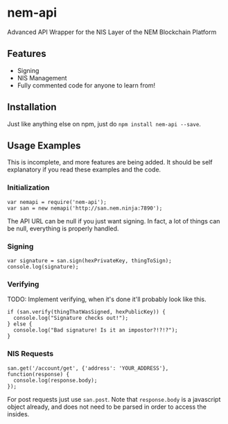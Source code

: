 # nem-api
Advanced API Wrapper for the NIS Layer of the NEM Blockchain Platform

## Features

- Signing
- NIS Management
- Fully commented code for anyone to learn from!

## Installation

Just like anything else on npm, just do `npm install nem-api --save`.

## Usage Examples

This is incomplete, and more features are being added. It should be self explanatory if you read these examples and the code.

### Initialization
```
var nemapi = require('nem-api');
var san = new nemapi('http://san.nem.ninja:7890');
```

The API URL can be null if you just want signing. In fact, a lot of things can be null, everything is properly handled.

### Signing
```
var signature = san.sign(hexPrivateKey, thingToSign);
console.log(signature);
```

### Verifying
TODO: Implement verifying, when it's done it'll probably look like this.
```
if (san.verify(thingThatWasSigned, hexPublicKey)) {
  console.log("Signature checks out!");
} else {
  console.log("Bad signature! Is it an impostor?!?!?");
}
```

### NIS Requests
```
san.get('/account/get', {'address': 'YOUR_ADDRESS'}, function(response) {
  console.log(response.body);
});
```

For post requests just use `san.post`. Note that `response.body` is a javascript object already, and does not need to be parsed in order to access the insides.

